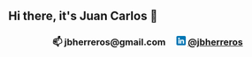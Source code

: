 ## Hi there, it's Juan Carlos 👋

<h5 align="center" Welcome to my GitHub profile. Feel free to have a look at my repositories to see what I can do. </h6>

<h3 align="center">📫 jbherreros@gmail.com&nbsp;&nbsp;&nbsp;&nbsp;
<img src="linkedin.png"  width="17" height="17">&nbsp;<a href="https://www.linkedin.com/in/jbherreros/">@jbherreros</a></h3>
